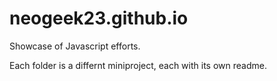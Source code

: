 # neogeek23.github.io
Showcase of Javascript efforts.

Each folder is a differnt miniproject, each with its own readme.
